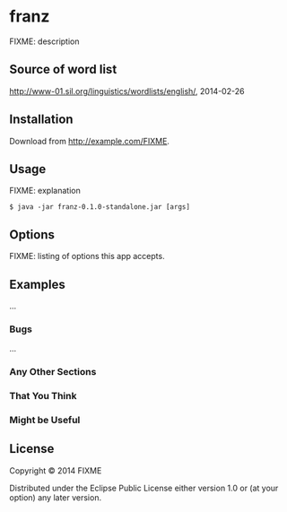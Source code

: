 # franz

FIXME: description

## Source of word list

http://www-01.sil.org/linguistics/wordlists/english/, 2014-02-26

## Installation

Download from http://example.com/FIXME.

## Usage

FIXME: explanation

    $ java -jar franz-0.1.0-standalone.jar [args]

## Options

FIXME: listing of options this app accepts.

## Examples

...

### Bugs

...

### Any Other Sections
### That You Think
### Might be Useful

## License

Copyright © 2014 FIXME

Distributed under the Eclipse Public License either version 1.0 or (at
your option) any later version.
